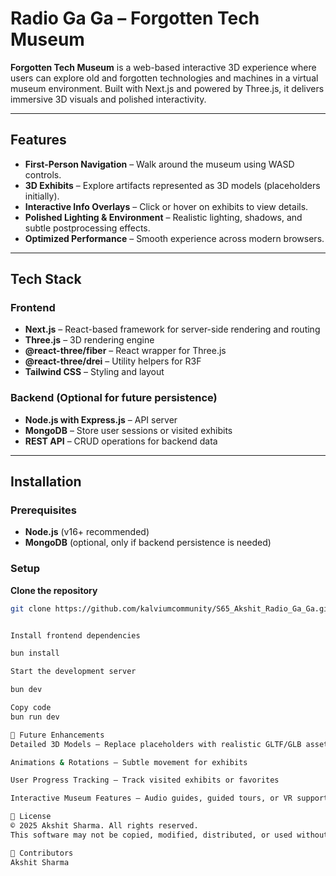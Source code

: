 # Radio Ga Ga – Forgotten Tech Museum

**Forgotten Tech Museum** is a web-based interactive 3D experience where users can explore old and forgotten technologies and machines in a virtual museum environment. Built with Next.js and powered by Three.js, it delivers immersive 3D visuals and polished interactivity.

---

## Features

- **First-Person Navigation** – Walk around the museum using WASD controls.
- **3D Exhibits** – Explore artifacts represented as 3D models (placeholders initially).
- **Interactive Info Overlays** – Click or hover on exhibits to view details.
- **Polished Lighting & Environment** – Realistic lighting, shadows, and subtle postprocessing effects.
- **Optimized Performance** – Smooth experience across modern browsers.

---

## Tech Stack

### Frontend

- **Next.js** – React-based framework for server-side rendering and routing
- **Three.js** – 3D rendering engine
- **@react-three/fiber** – React wrapper for Three.js
- **@react-three/drei** – Utility helpers for R3F
- **Tailwind CSS** – Styling and layout

### Backend (Optional for future persistence)

- **Node.js with Express.js** – API server
- **MongoDB** – Store user sessions or visited exhibits
- **REST API** – CRUD operations for backend data

---

## Installation

### Prerequisites

- **Node.js** (v16+ recommended)
- **MongoDB** (optional, only if backend persistence is needed)

### Setup

**Clone the repository**

```bash
git clone https://github.com/kalviumcommunity/S65_Akshit_Radio_Ga_Ga.git


Install frontend dependencies

bun install

Start the development server

bun dev

Copy code
bun run dev

🚀 Future Enhancements
Detailed 3D Models – Replace placeholders with realistic GLTF/GLB assets

Animations & Rotations – Subtle movement for exhibits

User Progress Tracking – Track visited exhibits or favorites

Interactive Museum Features – Audio guides, guided tours, or VR support

📄 License
© 2025 Akshit Sharma. All rights reserved.
This software may not be copied, modified, distributed, or used without explicit permission.

👤 Contributors
Akshit Sharma
```
